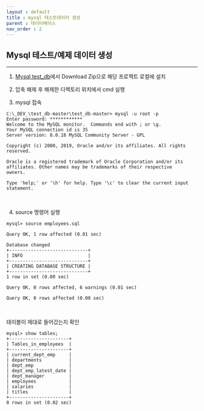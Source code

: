 ```yaml
---
layout : default
title : mysql 테스트데이터 생성
parent : 데이터베이스
nav_order : 2
---
```


## Mysql 테스트/예제 데이터 생성
--- 

1) [Mysql test_db](https://github.com/datacharmer/test_db)에서  Download Zip으로 해당 프로젝트 로컬에 설치


2) 압축 해제 후 해제한 디렉토리 위치에서 cmd 실행


3) mysql 접속
   
```
C:\_DEV_\test_db-master\test_db-master> mysql -u root -p
Enter password: ************
Welcome to the MySQL monitor.  Commands end with ; or \g.
Your MySQL connection id is 35
Server version: 8.0.18 MySQL Community Server - GPL

Copyright (c) 2000, 2019, Oracle and/or its affiliates. All rights reserved.

Oracle is a registered trademark of Oracle Corporation and/or its
affiliates. Other names may be trademarks of their respective
owners.

Type 'help;' or '\h' for help. Type '\c' to clear the current input statement.
```
<br>


4) source 명령어 실행

```
mysql> source employees.sql

Query OK, 1 row affected (0.01 sec)

Database changed
+-----------------------------+
| INFO                        |
+-----------------------------+
| CREATING DATABASE STRUCTURE |
+-----------------------------+
1 row in set (0.00 sec)

Query OK, 0 rows affected, 6 warnings (0.01 sec)

Query OK, 0 rows affected (0.00 sec)

```

<br>

테이블이 제대로 들어갔는지 확인
```
mysql> show tables;
+----------------------+
| Tables_in_employees  |
+----------------------+
| current_dept_emp     |
| departments          |
| dept_emp             |
| dept_emp_latest_date |
| dept_manager         |
| employees            |
| salaries             |
| titles               |
+----------------------+
8 rows in set (0.02 sec)

```
